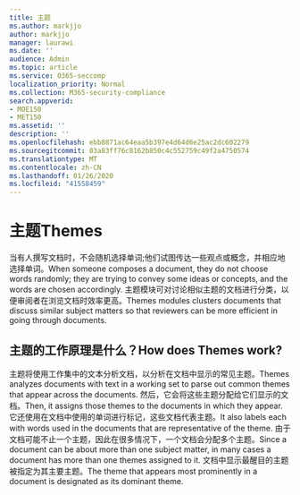 ```yaml
---
title: 主题
ms.author: markjjo
author: markjjo
manager: laurawi
ms.date: ''
audience: Admin
ms.topic: article
ms.service: O365-seccomp
localization_priority: Normal
ms.collection: M365-security-compliance
search.appverid:
- MOE150
- MET150
ms.assetid: ''
description: ''
ms.openlocfilehash: ebb8871ac64eaa5b397e4d64d6e25ac2dc602279
ms.sourcegitcommit: 03a83ff76c8162b850c4c552759c49f2a4750574
ms.translationtype: MT
ms.contentlocale: zh-CN
ms.lasthandoff: 01/26/2020
ms.locfileid: "41558459"
---
```

# <a name="themes"></a><span data-ttu-id="f1fd4-102">主题</span><span class="sxs-lookup"><span data-stu-id="f1fd4-102">Themes</span></span>

<span data-ttu-id="f1fd4-103">当有人撰写文档时，不会随机选择单词;他们试图传达一些观点或概念，并相应地选择单词。</span><span class="sxs-lookup"><span data-stu-id="f1fd4-103">When someone composes a document, they do not choose words randomly; they are trying to convey some ideas or concepts, and the words are chosen accordingly.</span></span> <span data-ttu-id="f1fd4-104">主题模块可对讨论相似主题的文档进行分类，以便审阅者在浏览文档时效率更高。</span><span class="sxs-lookup"><span data-stu-id="f1fd4-104">Themes modules clusters documents that discuss similar subject matters so that reviewers can be more efficient in going through documents.</span></span>

## <a name="how-does-themes-work"></a><span data-ttu-id="f1fd4-105">主题的工作原理是什么？</span><span class="sxs-lookup"><span data-stu-id="f1fd4-105">How does Themes work?</span></span>

<span data-ttu-id="f1fd4-106">主题将使用工作集中的文本分析文档，以分析在文档中显示的常见主题。</span><span class="sxs-lookup"><span data-stu-id="f1fd4-106">Themes analyzes documents with text in a working set to parse out common themes that appear across the documents.</span></span> <span data-ttu-id="f1fd4-107">然后，它会将这些主题分配给它们显示的文档。</span><span class="sxs-lookup"><span data-stu-id="f1fd4-107">Then, it assigns those themes to the documents in which they appear.</span></span> <span data-ttu-id="f1fd4-108">它还使用在文档中使用的单词进行标记，这些文档代表主题。</span><span class="sxs-lookup"><span data-stu-id="f1fd4-108">It also labels each with words used in the documents that are representative of the theme.</span></span> <span data-ttu-id="f1fd4-109">由于文档可能不止一个主题，因此在很多情况下，一个文档会分配多个主题。</span><span class="sxs-lookup"><span data-stu-id="f1fd4-109">Since a document can be about more than one subject matter, in many cases a document has more than one themes assigned to it.</span></span> <span data-ttu-id="f1fd4-110">文档中显示最醒目的主题被指定为其主要主题。</span><span class="sxs-lookup"><span data-stu-id="f1fd4-110">The theme that appears most prominently in a document is designated as its dominant theme.</span></span>